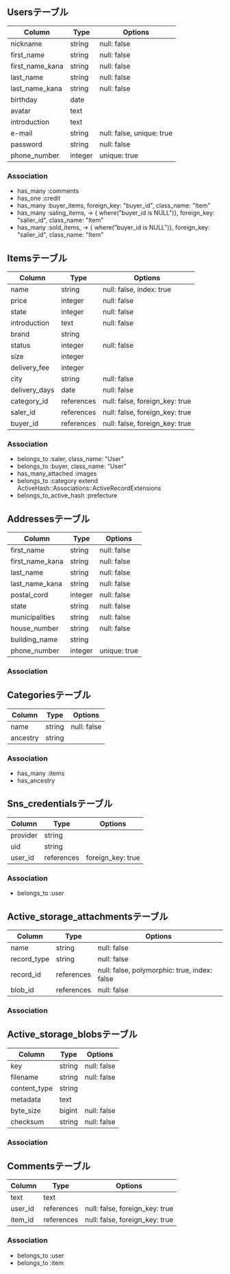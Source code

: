 ## Usersテーブル

|Column|Type|Options|
|------|----|-------|
|nickname|string|null: false|
|first_name|string|null: false|
|first_name_kana|string|null: false|
|last_name|string|null: false|
|last_name_kana|string|null: false|
|birthday|date||
|avatar|text||
|introduction|text||
|e-mail|string|null: false, unique: true|
|password|string|null: false|
|phone_number|integer|unique: true|

### Association
- has_many :comments
- has_one :credit
- has_many :buyer_items, foreign_key: "buyer_id", class_name: "Item"
- has_many :saling_items, -> { where("buyer_id is NULL")}, foreign_key: "salier_id", class_name: "Item"
- has_many :sold_items, -> { where("buyer_id is NULL")}, foreign_key: "salier_id", class_name: "Item"


## Itemsテーブル

|Column|Type|Options|
|------|----|-------|
|name|string|null: false, index: true|
|price|integer|null: false|
|state|integer|null: false|
|introduction|text|null: false|
|brand|string||
|status|integer|null: false|
|size|integer||
|delivery_fee|integer||
|city|string|null: false|
|delivery_days|date|null: false|
|category_id|references|null: false, foreign_key: true|
|saler_id|references|null: false, foreign_key: true|
|buyer_id|references|null: false, foreign_key: true|

### Association
- belongs_to :saler, class_name: "User"
- belongs_to :buyer, class_name: "User"
- has_many_attached :images
- belongs_to :category
extend ActiveHash::Associations::ActiveRecordExtensions  
- belongs_to_active_hash :prefecture


## Addressesテーブル

|Column|Type|Options|
|------|----|-------|
|first_name|string|null: false|
|first_name_kana|string|null: false|
|last_name|string|null: false|
|last_name_kana|string|null: false|
|postal_cord|integer|null: false|
|state|string|null: false|
|municipalities|string|null: false|
|house_number|string|null: false|
|building_name|string||
|phone_number|integer|unique: true|

### Association


## Categoriesテーブル

|Column|Type|Options|
|------|----|-------|
|name|string|null: false|
|ancestry|string||

### Association
- has_many :items
- has_ancestry


## Sns_credentialsテーブル

|Column|Type|Options|
|------|----|-------|
|provider|string||
|uid|string||
|user_id|references|foreign_key: true|

### Association
- belongs_to :user


## Active_storage_attachmentsテーブル

|Column|Type|Options|
|------|----|-------|
|name|string|null: false|
|record_type|string|null: false|
|record_id|references|null: false, polymorphic: true, index: false|
|blob_id|references|null: false|

### Association


## Active_storage_blobsテーブル

|Column|Type|Options|
|------|----|-------|
|key|string|null: false|
|filename|string|null: false|
|content_type|string||
|metadata|text||
|byte_size|bigint|null: false|
|checksum|string|null: false|

### Association


## Commentsテーブル

|Column|Type|Options|
|------|----|-------|
|text|text||
|user_id|references|null: false, foreign_key: true|
|item_id|references|null: false, foreign_key: true|

### Association
- belongs_to :user
- belongs_to :item

